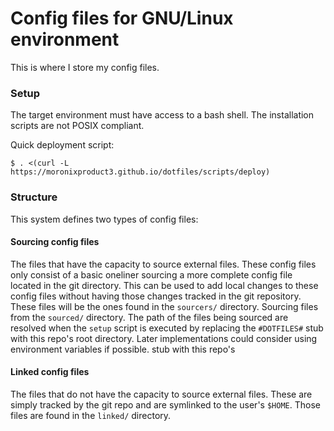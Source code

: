 # Config files for GNU/Linux environment

This is where I store my config files.

### Setup
The target environment must have access to a bash shell. The installation
scripts are not POSIX compliant.

Quick deployment script:
```
$ . <(curl -L https://moronixproduct3.github.io/dotfiles/scripts/deploy)
```

### Structure
This system defines two types of config files:
#### Sourcing config files
The files that have the capacity to source external files. These config files
only consist of a basic oneliner sourcing a more complete config file located in
the git directory. This can be used to add local changes to these config files
without having those changes tracked in the git repository. These files will
be the ones found in the `sourcers/` directory. Sourcing files from the
`sourced/` directory. The path of the files being sourced are resolved when the
`setup` script is executed by replacing the `#DOTFILES#` stub with this repo's
root directory. Later implementations could consider using environment variables
if possible. stub with this repo's
#### Linked config files
The files that do not have the capacity to source external files. These are
simply tracked by the git repo and are symlinked to the user's `$HOME`. Those
files are found in the `linked/` directory.
